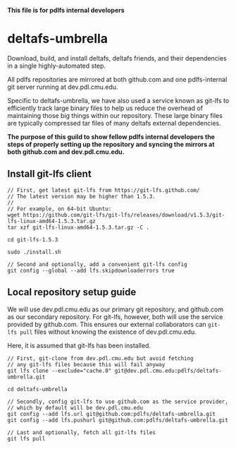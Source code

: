 **This file is for pdlfs internal developers**

# deltafs-umbrella

Download, build, and install deltafs, deltafs friends, and their dependencies in a single highly-automated step.

All pdlfs repositories are mirrored at both github.com and one pdlfs-internal git server running at dev.pdl.cmu.edu.

Specific to deltafs-umbrella, we have also used a service known as git-lfs to efficiently track large binary files
to help us reduce the overhead of maintaining those big things within our repository.
These large binary files are typically compressed tar files of many deltafs external dependencies.

**The purpose of this guild to show fellow pdlfs internal developers the steps of
properly setting up the repository and syncing the mirrors at both github.com and dev.pdl.cmu.edu.**

## Install git-lfs client

```
// First, get latest git-lfs from https://git-lfs.github.com/
// The latest version may be higher than 1.5.3.
//
// For example, on 64-bit Ubuntu:
wget https://github.com/git-lfs/git-lfs/releases/download/v1.5.3/git-lfs-linux-amd64-1.5.3.tar.gz
tar xzf git-lfs-linux-amd64-1.5.3.tar.gz -C .

cd git-lfs-1.5.3

sudo ./install.sh

// Second and optionally, add a convenient git-lfs config
git config --global --add lfs.skipdownloaderrors true
```

## Local repository setup guide

We will use dev.pdl.cmu.edu as our primary git repository, and github.com as our secondary repository.
For git-lfs, however, both will use the service provided by github.com.
This ensures our external collaborators can `git-lfs pull` files without knowing the existence of dev.pdl.cmu.edu. 

Here, it is assumed that git-lfs has been installed.

```
// First, git-clone from dev.pdl.cmu.edu but avoid fetching
// any git-lfs files because this will fail anyway
git lfs clone --exclude="cache.0" git@dev.pdl.cmu.edu:pdlfs/deltafs-umbrella.git

cd deltafs-umbrella

// Secondly, config git-lfs to use github.com as the service provider,
// which by default will be dev.pdl.cmu.edu
git config --add lfs.url git@github.com:pdlfs/deltafs-umbrella.git
git config --add lfs.pushurl git@github.com:pdlfs/deltafs-umbrella.git

// Last and optionally, fetch all git-lfs files
git lfs pull
```
